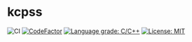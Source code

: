 # kcpss 
![CI](https://github.com/cppwanderboy/kcpss/workflows/CI/badge.svg?branch=master)
[![CodeFactor](https://www.codefactor.io/repository/github/cppwanderboy/kcpss/badge/master)](https://www.codefactor.io/repository/github/cppwanderboy/kcpss/overview/master)
[![Language grade: C/C++](https://img.shields.io/lgtm/grade/cpp/g/cppwanderboy/kcpss.svg?logo=lgtm&logoWidth=18)](https://lgtm.com/projects/g/cppwanderboy/kcpss/context:cpp)
[![License: MIT](https://img.shields.io/badge/License-MIT-blue.svg)](https://github.com/technote-space/release-github-actions/blob/master/LICENSE)